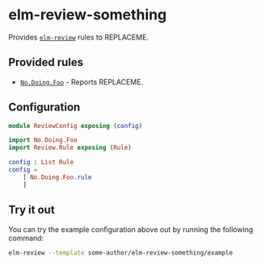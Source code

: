 # elm-review-something

Provides [`elm-review`](https://package.elm-lang.org/packages/jfmengels/elm-review/latest/) rules to REPLACEME.


## Provided rules

- [`No.Doing.Foo`](https://package.elm-lang.org/packages/some-author/elm-review-something/1.0.0/No-Doing-Foo) - Reports REPLACEME.


## Configuration

```elm
module ReviewConfig exposing (config)

import No.Doing.Foo
import Review.Rule exposing (Rule)

config : List Rule
config =
    [ No.Doing.Foo.rule
    ]
```


## Try it out

You can try the example configuration above out by running the following command:

```bash
elm-review --template some-author/elm-review-something/example
```
